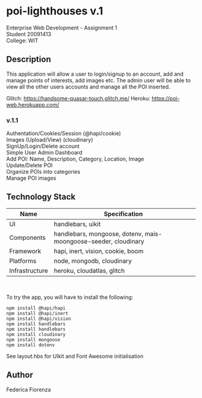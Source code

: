 # poi-lighthouses v.1

Enterprise Web Development - Assignment 1<br />
Student 20091413<br />
College: WIT

## Description
This application will allow a user to login/signup to an account, add and manage points of interests, add images etc. 
The admin user will be able to view all the other users accounts and manage all the POI inserted.
<br />

Glitch: https://handsome-quasar-touch.glitch.me/
Heroku: https://poi-web.herokuapp.com/

### v.1.1
Authentation/Cookies/Session (@hapi/cookie)<br />
Images (Upload/View) (cloudinary)<br />
SignUp/Login/Delete account <br />
Simple User Admin Dashboard <br />
Add POI: Name, Description, Category, Location, Image <br />
Update/Delete POI<br />
Organize POIs into categories <br />
Manage POI images <br />

## Technology Stack
Name|Specification|
|---|--------|
|UI|handlebars, uikit|
|Components|handlebars, mongoose, dotenv, mais-moongoose-seeder, cloudinary|
|Framework|hapi, inert, vision, cookie, boom|
|Platforms|node, mongodb, cloudinary|
|Infrastructure|heroku, cloudatlas, glitch|
<br />

To try the app, you will have to install the following:
```
npm install @hapi/hapi
npm install @hapi/inert
npm install @hapi/vision
npm install handlebars
npm install handlebars
npm install cloudinary
npm install mongoose
npm install dotenv
```
See layout.hbs for UIkit and Font Awesome initialisation


## Author
Federica Fiorenza
